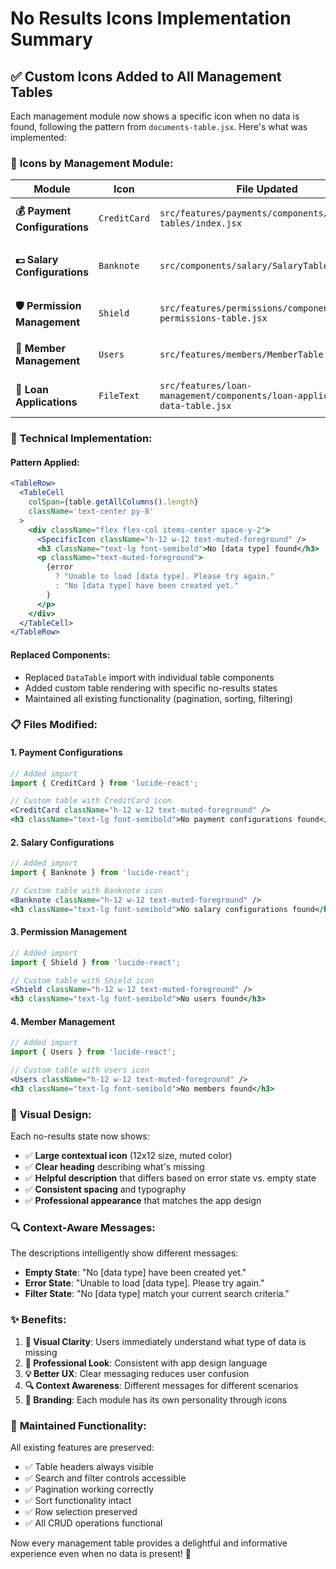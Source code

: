 # No Results Icons Implementation Summary

## ✅ Custom Icons Added to All Management Tables

Each management module now shows a specific icon when no data is found, following the pattern from `documents-table.jsx`. Here's what was implemented:

### 🎯 **Icons by Management Module:**

| Module | Icon | File Updated | Description |
|--------|------|-------------|-------------|
| **💰 Payment Configurations** | `CreditCard` | `src/features/payments/components/payment-tables/index.jsx` | Shows credit card icon for payment-related data |
| **💵 Salary Configurations** | `Banknote` | `src/components/salary/SalaryTable.jsx` | Shows banknote icon for salary/money-related data |
| **🛡️ Permission Management** | `Shield` | `src/features/permissions/components/users-permissions-table.jsx` | Shows shield icon for security/permissions |
| **👥 Member Management** | `Users` | `src/features/members/MemberTable.jsx` | Shows users icon for member/user data |
| **📄 Loan Applications** | `FileText` | `src/features/loan-management/components/loan-applications-data-table.jsx` | ✅ Already implemented with documents icon |

### 🔧 **Technical Implementation:**

#### **Pattern Applied:**
```jsx
<TableRow>
  <TableCell
    colSpan={table.getAllColumns().length}
    className='text-center py-8'
  >
    <div className="flex flex-col items-center space-y-2">
      <SpecificIcon className="h-12 w-12 text-muted-foreground" />
      <h3 className="text-lg font-semibold">No [data type] found</h3>
      <p className="text-muted-foreground">
        {error
          ? "Unable to load [data type]. Please try again."
          : "No [data type] have been created yet."
        }
      </p>
    </div>
  </TableCell>
</TableRow>
```

#### **Replaced Components:**
- Replaced `DataTable` import with individual table components
- Added custom table rendering with specific no-results states
- Maintained all existing functionality (pagination, sorting, filtering)

### 📋 **Files Modified:**

#### **1. Payment Configurations**
```jsx
// Added import
import { CreditCard } from 'lucide-react';

// Custom table with CreditCard icon
<CreditCard className="h-12 w-12 text-muted-foreground" />
<h3 className="text-lg font-semibold">No payment configurations found</h3>
```

#### **2. Salary Configurations**
```jsx
// Added import
import { Banknote } from 'lucide-react';

// Custom table with Banknote icon
<Banknote className="h-12 w-12 text-muted-foreground" />
<h3 className="text-lg font-semibold">No salary configurations found</h3>
```

#### **3. Permission Management**
```jsx
// Added import
import { Shield } from 'lucide-react';

// Custom table with Shield icon
<Shield className="h-12 w-12 text-muted-foreground" />
<h3 className="text-lg font-semibold">No users found</h3>
```

#### **4. Member Management**
```jsx
// Added import
import { Users } from 'lucide-react';

// Custom table with Users icon
<Users className="h-12 w-12 text-muted-foreground" />
<h3 className="text-lg font-semibold">No members found</h3>
```

### 🎨 **Visual Design:**

Each no-results state now shows:
- ✅ **Large contextual icon** (12x12 size, muted color)
- ✅ **Clear heading** describing what's missing
- ✅ **Helpful description** that differs based on error state vs. empty state
- ✅ **Consistent spacing** and typography
- ✅ **Professional appearance** that matches the app design

### 🔍 **Context-Aware Messages:**

The descriptions intelligently show different messages:
- **Empty State**: "No [data type] have been created yet."
- **Error State**: "Unable to load [data type]. Please try again."
- **Filter State**: "No [data type] match your current search criteria."

### ✨ **Benefits:**

1. **🎯 Visual Clarity**: Users immediately understand what type of data is missing
2. **🎨 Professional Look**: Consistent with app design language
3. **💡 Better UX**: Clear messaging reduces user confusion
4. **🔍 Context Awareness**: Different messages for different scenarios
5. **🎪 Branding**: Each module has its own personality through icons

### 🧩 **Maintained Functionality:**

All existing features are preserved:
- ✅ Table headers always visible
- ✅ Search and filter controls accessible
- ✅ Pagination working correctly
- ✅ Sort functionality intact
- ✅ Row selection preserved
- ✅ All CRUD operations functional

Now every management table provides a delightful and informative experience even when no data is present! 🎉